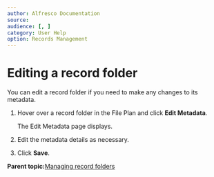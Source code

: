 ```yaml
---
author: Alfresco Documentation
source: 
audience: [, ]
category: User Help
option: Records Management
---
```


# Editing a record folder

You can edit a record folder if you need to make any changes to its metadata.

1.  Hover over a record folder in the File Plan and click **Edit Metadata**.

    The Edit Metadata page displays.

2.  Edit the metadata details as necessary.

3.  Click **Save**.


**Parent topic:**[Managing record folders](../tasks/rm-recordfolder-manage.md)

